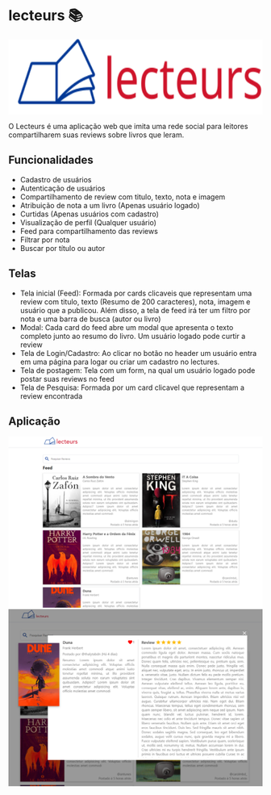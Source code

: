 # lecteurs 📚

<a>
  <img align="center"  height='150px' src="logo.svg" />
</a>

O Lecteurs é uma aplicação web que imita uma rede social para leitores compartilharem suas reviews sobre livros que leram. 

## Funcionalidades

* Cadastro de usuários
* Autenticação de usuários
* Compartilhamento de review com titulo, texto, nota e imagem
* Atribuição de nota a um livro (Apenas usuário logado)
* Curtidas (Apenas usuários com cadastro)
* Visualização de perfil (Qualquer usuário)
* Feed para compartilhamento das reviews 
* Filtrar por nota 
* Buscar por título ou autor

## Telas

* Tela inicial (Feed): Formada por cards clicaveis que representam uma review com titulo, texto (Resumo de 200 caracteres), nota, imagem e usuário que a publicou. Além disso, a tela de feed irá ter um filtro por nota e uma barra de busca (autor ou livro)
* Modal: Cada card do feed abre um modal que apresenta o texto completo junto ao resumo do livro. Um usuário logado pode curtir a review
* Tela de Login/Cadastro: Ao clicar no botão no header um usuário entra em uma página para logar ou criar um cadastro no lectures. 
* Tela de postagem: Tela com um form, na qual um usuário logado pode postar suas reviews no feed
* Tela de Pesquisa: Formada por um card clicavel que representam a review encontrada

## Aplicação 

<img src="prints/feed.PNG" />

<img src="prints/modal.PNG" />

